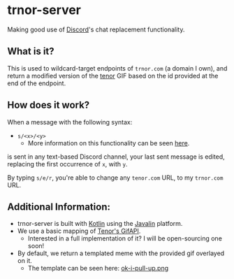 # trnor-server
Making good use of [Discord](https://discord.com)'s chat replacement functionality.

## What is it?
This is used to wildcard-target endpoints of `trnor.com` (a domain I own), and return a modified version of the [tenor](https://tenor.com) GIF based on the  id provided at the end of the endpoint.

## How does it work?
When a message with the following syntax:
- `s/<x>/<y>`
  - More information on this functionality can be seen [here](https://www.geeksforgeeks.org/sed-command-in-linux-unix-with-examples/).

is sent in any text-based Discord channel, your last sent message is edited, replacing the first occurrence of `x`, with `y`.

By typing `s/e/r`, you're able to change any `tenor.com` URL, to my `trnor.com` URL.

## Additional Information:
 - trnor-server is built with [Kotlin](https://kotlinlang.org) using the [Javalin](https://javalin.io/) platform.
 - We use a basic mapping of [Tenor's GifAPI](https://tenor.com/gifapi/documentation#quickstart).
   - Interested in a full implementation of it? I will be open-sourcing one soon!
 - By default, we return a templated meme with the provided gif overlayed on it.
   - The template can be seen here: [ok-i-pull-up.png](https://github.com/GrowlyX/trnor-server/blob/master/ok-i-pull-up.png)
